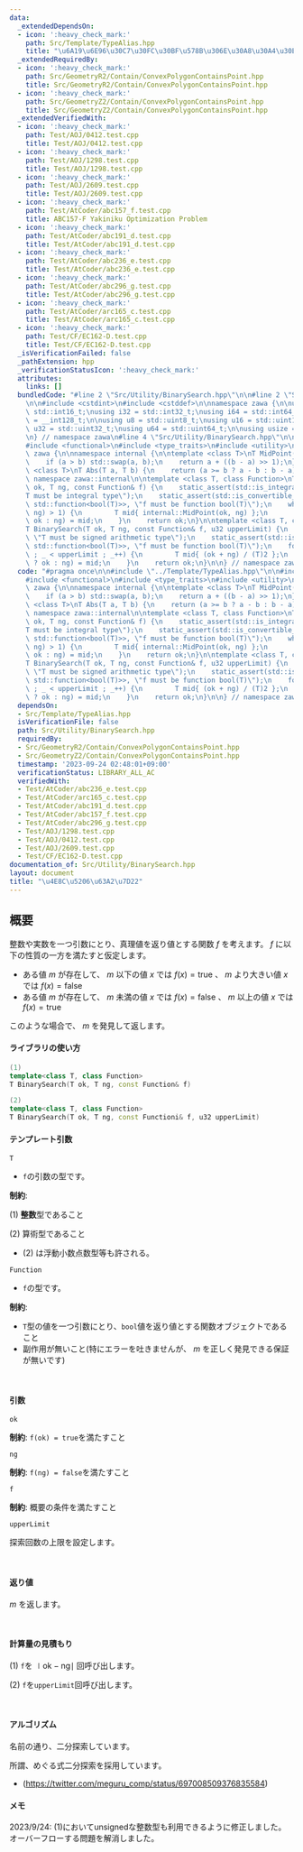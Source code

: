 ```yaml
---
data:
  _extendedDependsOn:
  - icon: ':heavy_check_mark:'
    path: Src/Template/TypeAlias.hpp
    title: "\u6A19\u6E96\u30C7\u30FC\u30BF\u578B\u306E\u30A8\u30A4\u30EA\u30A2\u30B9"
  _extendedRequiredBy:
  - icon: ':heavy_check_mark:'
    path: Src/GeometryR2/Contain/ConvexPolygonContainsPoint.hpp
    title: Src/GeometryR2/Contain/ConvexPolygonContainsPoint.hpp
  - icon: ':heavy_check_mark:'
    path: Src/GeometryZ2/Contain/ConvexPolygonContainsPoint.hpp
    title: Src/GeometryZ2/Contain/ConvexPolygonContainsPoint.hpp
  _extendedVerifiedWith:
  - icon: ':heavy_check_mark:'
    path: Test/AOJ/0412.test.cpp
    title: Test/AOJ/0412.test.cpp
  - icon: ':heavy_check_mark:'
    path: Test/AOJ/1298.test.cpp
    title: Test/AOJ/1298.test.cpp
  - icon: ':heavy_check_mark:'
    path: Test/AOJ/2609.test.cpp
    title: Test/AOJ/2609.test.cpp
  - icon: ':heavy_check_mark:'
    path: Test/AtCoder/abc157_f.test.cpp
    title: ABC157-F Yakiniku Optimization Problem
  - icon: ':heavy_check_mark:'
    path: Test/AtCoder/abc191_d.test.cpp
    title: Test/AtCoder/abc191_d.test.cpp
  - icon: ':heavy_check_mark:'
    path: Test/AtCoder/abc236_e.test.cpp
    title: Test/AtCoder/abc236_e.test.cpp
  - icon: ':heavy_check_mark:'
    path: Test/AtCoder/abc296_g.test.cpp
    title: Test/AtCoder/abc296_g.test.cpp
  - icon: ':heavy_check_mark:'
    path: Test/AtCoder/arc165_c.test.cpp
    title: Test/AtCoder/arc165_c.test.cpp
  - icon: ':heavy_check_mark:'
    path: Test/CF/EC162-D.test.cpp
    title: Test/CF/EC162-D.test.cpp
  _isVerificationFailed: false
  _pathExtension: hpp
  _verificationStatusIcon: ':heavy_check_mark:'
  attributes:
    links: []
  bundledCode: "#line 2 \"Src/Utility/BinarySearch.hpp\"\n\n#line 2 \"Src/Template/TypeAlias.hpp\"\
    \n\n#include <cstdint>\n#include <cstddef>\n\nnamespace zawa {\n\nusing i16 =\
    \ std::int16_t;\nusing i32 = std::int32_t;\nusing i64 = std::int64_t;\nusing i128\
    \ = __int128_t;\n\nusing u8 = std::uint8_t;\nusing u16 = std::uint16_t;\nusing\
    \ u32 = std::uint32_t;\nusing u64 = std::uint64_t;\n\nusing usize = std::size_t;\n\
    \n} // namespace zawa\n#line 4 \"Src/Utility/BinarySearch.hpp\"\n\n#include <cmath>\n\
    #include <functional>\n#include <type_traits>\n#include <utility>\n\nnamespace\
    \ zawa {\n\nnamespace internal {\n\ntemplate <class T>\nT MidPoint(T a, T b) {\n\
    \    if (a > b) std::swap(a, b);\n    return a + ((b - a) >> 1);\n}\n\ntemplate\
    \ <class T>\nT Abs(T a, T b) {\n    return (a >= b ? a - b : b - a);\n}\n\n} //\
    \ namespace zawa::internal\n\ntemplate <class T, class Function>\nT BinarySearch(T\
    \ ok, T ng, const Function& f) {\n    static_assert(std::is_integral_v<T>, \"\
    T must be integral type\");\n    static_assert(std::is_convertible_v<Function,\
    \ std::function<bool(T)>>, \"f must be function bool(T)\");\n    while (internal::Abs(ok,\
    \ ng) > 1) {\n        T mid{ internal::MidPoint(ok, ng) };\n        (f(mid) ?\
    \ ok : ng) = mid;\n    }\n    return ok;\n}\n\ntemplate <class T, class Function>\n\
    T BinarySearch(T ok, T ng, const Function& f, u32 upperLimit) {\n    static_assert(std::is_signed_v<T>,\
    \ \"T must be signed arithmetic type\");\n    static_assert(std::is_convertible_v<Function,\
    \ std::function<bool(T)>>, \"f must be function bool(T)\");\n    for (u32 _{}\
    \ ; _ < upperLimit ; _++) {\n        T mid{ (ok + ng) / (T)2 };\n        (f(mid)\
    \ ? ok : ng) = mid;\n    }\n    return ok;\n}\n\n} // namespace zawa\n"
  code: "#pragma once\n\n#include \"../Template/TypeAlias.hpp\"\n\n#include <cmath>\n\
    #include <functional>\n#include <type_traits>\n#include <utility>\n\nnamespace\
    \ zawa {\n\nnamespace internal {\n\ntemplate <class T>\nT MidPoint(T a, T b) {\n\
    \    if (a > b) std::swap(a, b);\n    return a + ((b - a) >> 1);\n}\n\ntemplate\
    \ <class T>\nT Abs(T a, T b) {\n    return (a >= b ? a - b : b - a);\n}\n\n} //\
    \ namespace zawa::internal\n\ntemplate <class T, class Function>\nT BinarySearch(T\
    \ ok, T ng, const Function& f) {\n    static_assert(std::is_integral_v<T>, \"\
    T must be integral type\");\n    static_assert(std::is_convertible_v<Function,\
    \ std::function<bool(T)>>, \"f must be function bool(T)\");\n    while (internal::Abs(ok,\
    \ ng) > 1) {\n        T mid{ internal::MidPoint(ok, ng) };\n        (f(mid) ?\
    \ ok : ng) = mid;\n    }\n    return ok;\n}\n\ntemplate <class T, class Function>\n\
    T BinarySearch(T ok, T ng, const Function& f, u32 upperLimit) {\n    static_assert(std::is_signed_v<T>,\
    \ \"T must be signed arithmetic type\");\n    static_assert(std::is_convertible_v<Function,\
    \ std::function<bool(T)>>, \"f must be function bool(T)\");\n    for (u32 _{}\
    \ ; _ < upperLimit ; _++) {\n        T mid{ (ok + ng) / (T)2 };\n        (f(mid)\
    \ ? ok : ng) = mid;\n    }\n    return ok;\n}\n\n} // namespace zawa\n"
  dependsOn:
  - Src/Template/TypeAlias.hpp
  isVerificationFile: false
  path: Src/Utility/BinarySearch.hpp
  requiredBy:
  - Src/GeometryR2/Contain/ConvexPolygonContainsPoint.hpp
  - Src/GeometryZ2/Contain/ConvexPolygonContainsPoint.hpp
  timestamp: '2023-09-24 02:48:01+09:00'
  verificationStatus: LIBRARY_ALL_AC
  verifiedWith:
  - Test/AtCoder/abc236_e.test.cpp
  - Test/AtCoder/arc165_c.test.cpp
  - Test/AtCoder/abc191_d.test.cpp
  - Test/AtCoder/abc157_f.test.cpp
  - Test/AtCoder/abc296_g.test.cpp
  - Test/AOJ/1298.test.cpp
  - Test/AOJ/0412.test.cpp
  - Test/AOJ/2609.test.cpp
  - Test/CF/EC162-D.test.cpp
documentation_of: Src/Utility/BinarySearch.hpp
layout: document
title: "\u4E8C\u5206\u63A2\u7D22"
---
```


## 概要

整数や実数を一つ引数にとり、真理値を返り値とする関数 $f$ を考えます。 $f$ に以下の性質の一方を満たすと仮定します。
- ある値 $m$ が存在して、 $m$ 以下の値 $x$ では $f(x) = \text{true}$ 、 $m$ より大きい値 $x$ では $f(x) = \text{false}$
- ある値 $m$ が存在して、 $m$ 未満の値 $x$ では $f(x) = \text{false}$ 、 $m$ 以上の値 $x$ では $f(x) = \text{true}$

このような場合で、 $m$ を発見して返します。

#### ライブラリの使い方

```cpp
(1) 
template<class T, class Function>
T BinarySearch(T ok, T ng, const Function& f)

(2)
template<class T, class Function>
T BinarySearch(T ok, T ng, const Functioni& f, u32 upperLimit)
```

#### テンプレート引数

`T`

- `f`の引数の型です。

**制約**:

(1) **整数**型であること

(2) 算術型であること
- (2) は浮動小数点数型等も許される。

`Function`

- `f`の型です。

**制約**: 

- `T`型の値を一つ引数にとり、`bool`値を返り値とする関数オブジェクトであること
- 副作用が無いこと(特にエラーを吐きませんが、 $m$ を正しく発見できる保証が無いです)

<br />

#### 引数

`ok`

**制約**: `f(ok) = true`を満たすこと

`ng`

**制約**: `f(ng) = false`を満たすこと

`f`

**制約**: 概要の条件を満たすこと

`upperLimit`

探索回数の上限を設定します。

<br />

#### 返り値

$m$ を返します。

<br />

#### 計算量の見積もり

(1) `f`を $\mid \text{ok} - \text{ng}\mid$ 回呼び出します。

(2) `f`を`upperLimit`回呼び出します。

<br />

#### アルゴリズム

名前の通り、二分探索しています。

所謂、めぐる式二分探索を採用しています。
- (https://twitter.com/meguru_comp/status/697008509376835584)

#### メモ

2023/9/24: (1)においてunsignedな整数型も利用できるように修正しました。オーバーフローする問題を解消しました。
